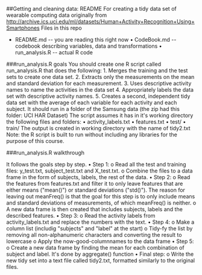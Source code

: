 ##Getting and cleaning data: README
For creating a tidy data set of wearable computing data originally from http://archive.ics.uci.edu/ml/datasets/Human+Activity+Recognition+Using+Smartphones
Files in this repo
*	README.md -- you are reading this right now
•	CodeBook.md -- codebook describing variables, data and transformations
•	run_analysis.R -- actual R code

###run_analysis.R goals
You should create one R script called run_analysis.R that does the following: 1. Merges the training and the test sets to create one data set. 2. Extracts only the measurements on the mean and standard deviation for each measurement. 3. Uses descriptive activity names to name the activities in the data set 4. Appropriately labels the data set with descriptive activity names. 5. Creates a second, independent tidy data set with the average of each variable for each activity and each subject. 
It should run in a folder of the Samsung data (the zip had this folder: UCI HAR Dataset) The script assumes it has in it's working directory the following files and folders:
•	activity_labels.txt
•	features.txt
•	test/
•	train/
The output is created in working directory with the name of tidy2.txt
Note: the R script is built to run without including any libraries for the purpose of this course.

###run_analysis.R walkthrough

It follows the goals step by step.
•	Step 1:
o	Read all the test and training files: y_test.txt, subject_test.txt and X_test.txt.
o	Combine the files to a data frame in the form of subjects, labels, the rest of the data.
•	Step 2:
o	Read the features from features.txt and filter it to only leave features that are either means ("mean()") or standard deviations ("std()"). The reason for leaving out meanFreq() is that the goal for this step is to only include means and standard deviations of measurements, of which meanFreq() is neither.
o	A new data frame is then created that includes subjects, labels and the described features.
•	Step 3:
o	Read the activity labels from activity_labels.txt and replace the numbers with the text.
•	Step 4:
o	Make a column list (includig "subjects" and "label" at the start)
o	Tidy-fy the list by removing all non-alphanumeric characters and converting the result to lowercase
o	Apply the now-good-columnnames to the data frame
•	Step 5:
o	Create a new data frame by finding the mean for each combination of subject and label. It's done by aggregate() function
•	Final step:
o	Write the new tidy set into a text file called tidy2.txt, formatted similarly to the original files.
